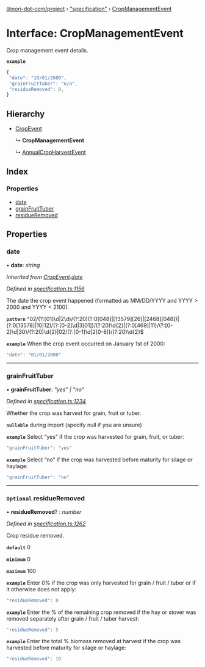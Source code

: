[@nori-dot-com/project](../README.md) › ["specification"](../modules/_specification_.md) › [CropManagementEvent](_specification_.cropmanagementevent.md)

# Interface: CropManagementEvent

Crop management event details.

**`example`** 

```js
{
 "date": "10/01/2000",
 "grainFruitTuber": "n/a",
 "residueRemoved": 0,
}
```

## Hierarchy

* [CropEvent](_specification_.cropevent.md)

  ↳ **CropManagementEvent**

  ↳ [AnnualCropHarvestEvent](_specification_.annualcropharvestevent.md)

## Index

### Properties

* [date](_specification_.cropmanagementevent.md#date)
* [grainFruitTuber](_specification_.cropmanagementevent.md#grainfruittuber)
* [residueRemoved](_specification_.cropmanagementevent.md#optional-residueremoved)

## Properties

###  date

• **date**: *string*

*Inherited from [CropEvent](_specification_.cropevent.md).[date](_specification_.cropevent.md#date)*

*Defined in [specification.ts:1156](https://github.com/nori-dot-eco/nori-dot-com/blob/8877b21/packages/project/src/specification.ts#L1156)*

The date the crop event happened (formatted as MM/DD/YYYY and YYYY > 2000 and YYYY < 2100).

**`pattern`** ^02\/(?:[01]\d|2\d)\/(?:20)(?:0[048]|[13579][26]|[2468][048])|(?:0[13578]|10|12)\/(?:[0-2]\d|3[01])\/(?:20)\d{2}|(?:0[469]|11)\/(?:[0-2]\d|30)\/(?:20)\d{2}|02\/(?:[0-1]\d|2[0-8])\/(?:20)\d{2}$

**`example`** <caption>When the crop event occurred on January 1st of 2000:</caption>

```js
"date": "01/01/2000"
```

___

###  grainFruitTuber

• **grainFruitTuber**: *"yes" | "no"*

*Defined in [specification.ts:1234](https://github.com/nori-dot-eco/nori-dot-com/blob/8877b21/packages/project/src/specification.ts#L1234)*

Whether the crop was harvest for grain, fruit or tuber.

**`nullable`** during import (specify null if you are unsure)

**`example`** <caption>Select “yes” if the crop was harvested for grain, fruit, or tuber:</caption>

```js
"grainFruitTuber": "yes"
```

**`example`** <caption>Select “no” if the crop was harvested before maturity for silage or haylage:</caption>

```js
"grainFruitTuber": "no"
```

___

### `Optional` residueRemoved

• **residueRemoved**? : *number*

*Defined in [specification.ts:1262](https://github.com/nori-dot-eco/nori-dot-com/blob/8877b21/packages/project/src/specification.ts#L1262)*

Crop residue removed.

**`default`** 0

**`minimum`** 0

**`maximum`** 100

**`example`** <caption>Enter 0% if the crop was only harvested for grain / fruit / tuber or if it otherwise does not apply:</caption>

```js
"residueRemoved": 0
```

**`example`** <caption>Enter the % of the remaining crop removed if the hay or stover was removed separately after grain / fruit / tuber harvest:</caption>

```js
"residueRemoved": 5
```

**`example`** <caption>Enter the total % biomass removed at harvest if the crop was harvested before maturity for silage or haylage:</caption>

```js
"residueRemoved": 10
```
